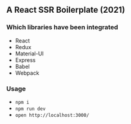 ## A React SSR Boilerplate (2021)

### Which libraries have been integrated

- React
- Redux
- Material-UI
- Express
- Babel
- Webpack

### Usage

- `npm i`
- `npm run dev`
- `open http://localhost:3000/`
